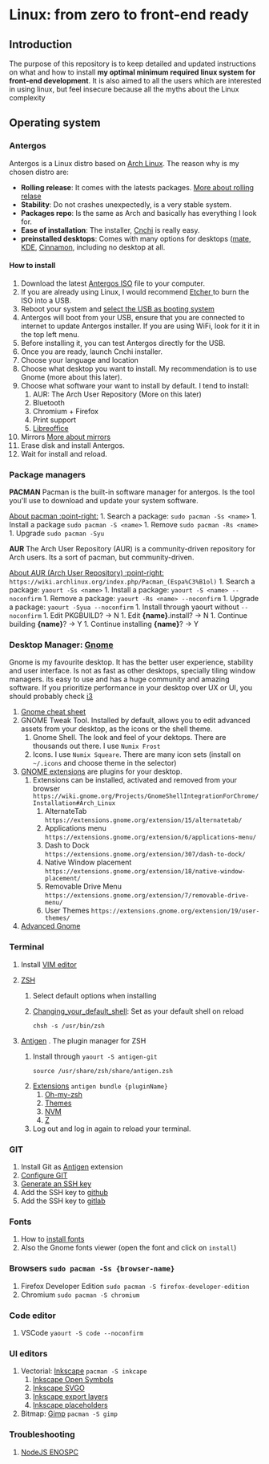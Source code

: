 # Linux: from zero to front-end ready

## Introduction
The purpose of this repository is to keep detailed and updated instructions on what and how to install **my optimal minimum required linux system for front-end development**. It is also aimed to all the users which are interested in using linux, but feel insecure because all the myths about the Linux complexity

## Operating system

### Antergos
Antergos is a Linux distro based on [Arch Linux](https://www.archlinux.org/). The reason why is my chosen distro are:
- **Rolling release**: It comes with the latests packages. [More about rolling relase](https://en.wikipedia.org/wiki/Rolling_release)
- **Stability**: Do not crashes unexpectedly, is a very stable system.
- **Packages repo**: Is the same as Arch and basically has everything I look for.
- **Ease of installation**: The installer, [Cnchi](https://antergos.com/blog/say-hello-to-cnchi-v0-10-the-latest-and-greatest-version-of-our-installer/) is really easy.
- **preinstalled desktops**: Comes with many options for desktops ([mate](https://mate-desktop.org/es/), [KDE](https://www.kde.org/), [Cinnamon](https://blog.linuxmint.com/?p=3457), including no desktop at all.

#### How to install
1. Download the latest [Antergos ISO](https://antergos.com/try-it/) file to your computer.
1. If you are already using Linux, I would recommend [Etcher ](https://etcher.io/) to burn the ISO into a USB.
1. Reboot your system and [select the USB as booting system](https://lifehacker.com/5991848/how-to-boot-from-a-cd-or-usb-drive-on-any-pc)
1. Antergos will boot from your USB, ensure that you are connected to internet to update Antergos installer. If you are using WiFi, look for it it in the top left menu.
1. Before installing it, you can test Antergos directly for the USB.
1. Once you are ready, launch Cnchi installer.
1. Choose your language and location
1. Choose what desktop you want to install. My recommendation is to use Gnome (more about this later).
1. Choose what software your want to install by default. I tend to install:
    1. AUR: The Arch User Repository (More on this later)
    1. Bluetooth
    1. Chromium + Firefox
    1. Print support
    1. [Libreoffice](https://www.libreoffice.org/)
1. Mirrors [More about mirrors](https://unix.stackexchange.com/a/175954)
1. Erase disk and install Antergos.
1. Wait for install and reload.

### Package managers

**PACMAN** Pacman is the built-in software manager for antergos. Is the tool you'll use to download and update your system software.

[About pacman :point-right:](https://wiki.archlinux.org/index.php/Pacman)
    1. Search a package: `sudo pacman -Ss <name>`
    1. Install a package `sudo pacman -S <name>`
    1. Remove `sudo pacman -Rs <name>`
    1. Upgrade `sudo pacman -Syu`

**AUR** The Arch User Repository (AUR) is a community-driven repository for Arch users. Its a sort of pacman, but community-driven.

[About AUR (Arch User Repository) :point-right:](https://wiki.archlinux.org/index.php/Arch_User_Repository_(Espa%C3%B1ol)) `https://wiki.archlinux.org/index.php/Pacman_(Espa%C3%B1ol)`
    1. Search a package: `yaourt -Ss <name>`
    1. Install a package: `yaourt -S <name> --noconfirm`
    1. Remove a package: `yaourt -Rs <name> --noconfirm`
    1. Upgrade a package: `yaourt -Syua --noconfirm`
    1. Install through yaourt without `--noconfirm`
        1. Edit PKGBUILD? -> N
        1. Edit **{name}**.install? -> N
        1. Continue building **{name}**? -> Y
        1. Continue installing **{name}**? -> Y

### Desktop Manager: [Gnome](https://www.gnome.org/gnome-3/)
Gnome is my favourite desktop. It has the better user experience, stability and user interface. Is not as fast as other desktops, specially tiling window managers. its easy to use and has a huge community and amazing software. If you prioritize performance in your desktop over UX or UI, you should probably check [i3](https://i3wm.org/)

1. [Gnome cheat sheet](https://wiki.gnome.org/Projects/GnomeShell/CheatSheet)
1. GNOME Tweak Tool. Installed by default, allows you to edit advanced assets from your desktop, as the icons or the shell theme.
    1. Gnome Shell. The look and feel of your dektops. There are thousands out there. I use `Numix Frost`
    1. Icons. I use `Numix Squeare`. There are many icon sets (install on `~/.icons` and choose theme in the selector)
1. [GNOME extensions](https://extensions.gnome.org/) are plugins for your desktop.
    1. Extensions can be installed, activated and removed from your browser `https://wiki.gnome.org/Projects/GnomeShellIntegrationForChrome/Installation#Arch_Linux`
        1. AlternateTab `https://extensions.gnome.org/extension/15/alternatetab/`
        1. Applications menu `https://extensions.gnome.org/extension/6/applications-menu/`
        1. Dash to Dock `https://extensions.gnome.org/extension/307/dash-to-dock/`
        1. Native Window placement `https://extensions.gnome.org/extension/18/native-window-placement/`
        1. Removable Drive Menu `https://extensions.gnome.org/extension/7/removable-drive-menu/`
        1. User Themes `https://extensions.gnome.org/extension/19/user-themes/`
1. [Advanced Gnome](https://wiki.archlinux.org/index.php/GNOME)

### Terminal
1. Install [VIM editor](https://www.vim.org/)
1. [ZSH](https://wiki.archlinux.org/index.php/zsh) 
    1. Select default options when installing
    1. [Changing_your_default_shell](https://wiki.archlinux.org/index.php/Command-line_shell#Changing_your_default_shell): Set as your default shell on reload 

        ```
        chsh -s /usr/bin/zsh
        ```

1. [Antigen](https://github.com/zsh-users/antigen) . The plugin manager for ZSH 
    1. Install through `yaourt -S antigen-git`
        ```
        source /usr/share/zsh/share/antigen.zsh
        ```
    1. [Extensions](https://github.com/robbyrussell/oh-my-zsh/wiki/Plugins) `antigen bundle {pluginName}`
        1. [Oh-my-zsh](https://github.com/robbyrussell/oh-my-zsh)
        1. [Themes](https://github.com/robbyrussell/oh-my-zsh/wiki/themes)
        1. [NVM](https://github.com/creationix/nvm)
        1. [Z](https://github.com/rupa/z)
    1. Log out and log in again to reload your terminal.


### GIT
1. Install Git as [Antigen](https://github.com/zsh-users/antigen) extension
1. [Configure GIT](https://git-scm.com/book/en/v2/Getting-Started-First-Time-Git-Setup)
1. [Generate an SSH key](https://help.github.com/articles/connecting-to-github-with-ssh/)
1. Add the SSH key to [github](https://help.github.com/articles/adding-a-new-ssh-key-to-your-github-account/)
1. Add the SSH key to [gitlab](https://docs.gitlab.com/ee/ssh/)

### Fonts
1. How to [install fonts](https://wiki.archlinux.org/index.php/Fonts)
1. Also the Gnome fonts viewer (open the font and click on `install`)

### Browsers `sudo pacman -Ss {browser-name}`
1. Firefox Developer Edition `sudo pacman -S firefox-developer-edition`
1. Chromium `sudo pacman -S chromium`

### Code editor
1. VSCode `yaourt -S code --noconfirm`

### UI editors
1. Vectorial: [Inkscape](https://inkscape.org/es/) `pacman -S inkcape`
    1. [Inkscape Open Symbols](https://github.com/Xaviju/inkscape-open-symbols)
    1. [Inkscape SVGO](https://github.com/juanfran/svgo-inkscape)
    1. [Inkscape export layers](https://github.com/jespino/inkscape-export-layers)
    1. [Inkscape placeholders](https://github.com/Xaviju/inkscape-placeholder)
2. Bitmap: [Gimp](https://www.gimp.org/) `pacman -S gimp`

### Troubleshooting
1. [NodeJS ENOSPC](https://stackoverflow.com/questions/22475849/node-js-error-enospc)


